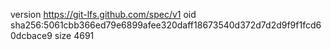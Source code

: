 version https://git-lfs.github.com/spec/v1
oid sha256:5061cbb366ed79e6899afee320daff18673540d372d7d2d9f9f1fcd60dcbace9
size 4691
